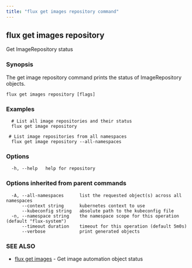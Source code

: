 ```yaml
---
title: "flux get images repository command"
---
```

## flux get images repository

Get ImageRepository status

### Synopsis

The get image repository command prints the status of ImageRepository objects.

```
flux get images repository [flags]
```

### Examples

```
  # List all image repositories and their status
  flux get image repository

 # List image repositories from all namespaces
  flux get image repository --all-namespaces

```

### Options

```
  -h, --help   help for repository
```

### Options inherited from parent commands

```
  -A, --all-namespaces      list the requested object(s) across all namespaces
      --context string      kubernetes context to use
      --kubeconfig string   absolute path to the kubeconfig file
  -n, --namespace string    the namespace scope for this operation (default "flux-system")
      --timeout duration    timeout for this operation (default 5m0s)
      --verbose             print generated objects
```

### SEE ALSO

* [flux get images](/cmd/flux_get_images/)	 - Get image automation object status


